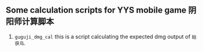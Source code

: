 ## Some calculation scripts for YYS mobile game 阴阳师计算脚本

1. `guguji_dmg_cal` this is a script calculating the expected dmg output of `姑获鸟`. 